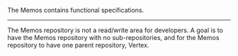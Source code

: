 The Memos contains functional specifications.

---
The Memos repository is not a read/write area for developers.
A goal is to have the Memos repository with no sub-repositories,
and for the Memos repository to have one parent repository, Vertex. 
